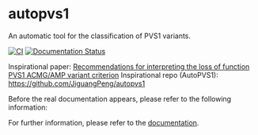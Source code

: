 # autopvs1
An automatic tool for the classification of PVS1 variants.

[![CI](https://github.com/bihealth/autopvs1/actions/workflows/main-ci.yml/badge.svg)](https://github.com/bihealth/autopvs1/actions/workflows/main-ci.yml)
[![Documentation Status](https://readthedocs.org/projects/autopvs1/badge/?version=latest)](https://autopvs1.readthedocs.io/en/latest/?badge=latest)

Inspirational paper: [Recommendations for interpreting the loss of function PVS1 ACMG/AMP variant criterion](https://www.ncbi.nlm.nih.gov/pmc/articles/PMC6185798/)
Inspirational repo (AutoPVS1): https://github.com/JiguangPeng/autopvs1

Before the real documentation appears, please refer to the following information:

For further information, please refer to the [documentation](https://autopvs1.readthedocs.io/en/latest/).
